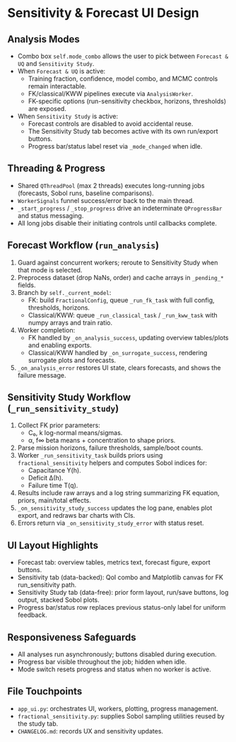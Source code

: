 # Sensitivity & Forecast UI Design

## Analysis Modes
- Combo box `self.mode_combo` allows the user to pick between `Forecast & UQ` and `Sensitivity Study`.
- When `Forecast & UQ` is active:
  - Training fraction, confidence, model combo, and MCMC controls remain interactable.
  - FK/classical/KWW pipelines execute via `AnalysisWorker`.
  - FK-specific options (run-sensitivity checkbox, horizons, thresholds) are exposed.
- When `Sensitivity Study` is active:
  - Forecast controls are disabled to avoid accidental reuse.
  - The Sensitivity Study tab becomes active with its own run/export buttons.
  - Progress bar/status label reset via `_mode_changed` when idle.

## Threading & Progress
- Shared `QThreadPool` (max 2 threads) executes long-running jobs (forecasts, Sobol runs, baseline comparisons).
- `WorkerSignals` funnel success/error back to the main thread.
- `_start_progress` / `_stop_progress` drive an indeterminate `QProgressBar` and status messaging.
- All long jobs disable their initiating controls until callbacks complete.

## Forecast Workflow (`run_analysis`)
1. Guard against concurrent workers; reroute to Sensitivity Study when that mode is selected.
2. Preprocess dataset (drop NaNs, order) and cache arrays in `_pending_*` fields.
3. Branch by `self._current_model`:
   - FK: build `FractionalConfig`, queue `_run_fk_task` with full config, thresholds, horizons.
   - Classical/KWW: queue `_run_classical_task` / `_run_kww_task` with numpy arrays and train ratio.
4. Worker completion:
   - FK handled by `_on_analysis_success`, updating overview tables/plots and enabling exports.
   - Classical/KWW handled by `_on_surrogate_success`, rendering surrogate plots and forecasts.
5. `_on_analysis_error` restores UI state, clears forecasts, and shows the failure message.

## Sensitivity Study Workflow (`_run_sensitivity_study`)
1. Collect FK prior parameters:
   - C₀, k log-normal means/sigmas.
   - α, f∞ beta means + concentration to shape priors.
2. Parse mission horizons, failure thresholds, sample/boot counts.
3. Worker `_run_sensitivity_task` builds priors using `fractional_sensitivity` helpers and computes Sobol indices for:
   - Capacitance Y(h).
   - Deficit Δ(h).
   - Failure time T(q).
4. Results include raw arrays and a log string summarizing FK equation, priors, main/total effects.
5. `_on_sensitivity_study_success` updates the log pane, enables plot export, and redraws bar charts with CIs.
6. Errors return via `_on_sensitivity_study_error` with status reset.

## UI Layout Highlights
- Forecast tab: overview tables, metrics text, forecast figure, export buttons.
- Sensitivity tab (data-backed): QoI combo and Matplotlib canvas for FK run_sensitivity path.
- Sensitivity Study tab (data-free): prior form layout, run/save buttons, log output, stacked Sobol plots.
- Progress bar/status row replaces previous status-only label for uniform feedback.

## Responsiveness Safeguards
- All analyses run asynchronously; buttons disabled during execution.
- Progress bar visible throughout the job; hidden when idle.
- Mode switch resets progress and status when no worker is active.

## File Touchpoints
- `app_ui.py`: orchestrates UI, workers, plotting, progress management.
- `fractional_sensitivity.py`: supplies Sobol sampling utilities reused by the study tab.
- `CHANGELOG.md`: records UX and sensitivity updates.
